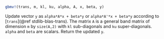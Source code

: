 ```julia
gbmv!(trans, m, kl, ku, alpha, A, x, beta, y)
```

Update vector `y` as `alpha*A*x + beta*y` or `alpha*A'*x + beta*y` according to [`trans`](@ref stdlib-blas-trans). The matrix `A` is a general band matrix of dimension `m` by `size(A,2)` with `kl` sub-diagonals and `ku` super-diagonals. `alpha` and `beta` are scalars. Return the updated `y`.
